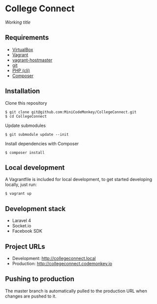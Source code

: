 # College Connect

*Working title*

## Requirements

* [VirtualBox](https://www.virtualbox.org)
* [Vagrant](http://vagrantup.com)
* [vagrant-hostmaster](https://github.com/mosaicxm/vagrant-hostmaster)
* [git](http://git-scm.com)
* [PHP (cli)](http://php.net)
* [Composer](http://getcomposer.org/download/)

## Installation

Clone this repository

    $ git clone git@github.com:MiniCodeMonkey/CollegeConnect.git
	$ cd CollegeConnect

Update submodules

	$ git submodule update --init

Install dependencies with Composer

    $ composer install

## Local development

A Vagrantfile is included for local development, to get started developing locally, just run:

	$ vagrant up


## Development stack

* Laravel 4
* Socket.io
* Facebook SDK


## Project URLs

* Development: http://collegeconnect.local
* Production: http://collegeconnect.codemonkey.io

## Pushing to production

The master branch is automatically pulled to the production URL when changes are pushed to it.